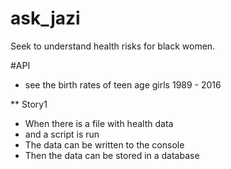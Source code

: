 # ask_jazi
Seek to understand health risks for black women.

#API
- see the birth rates of teen age girls 1989 - 2016



** Story1

- When there is a file with health data
- and a script is run
- The data can be written to the console
- Then the data can be stored in a database

